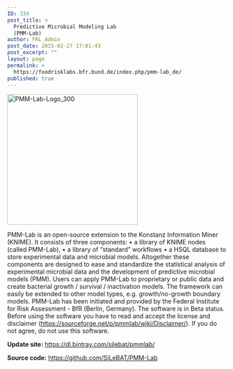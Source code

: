 ```yaml
---
ID: 334
post_title: >
  Predictive Microbial Modeling Lab
  (PMM-Lab)
author: FRL_Admin
post_date: 2015-02-27 17:01:43
post_excerpt: ""
layout: page
permalink: >
  https://foodrisklabs.bfr.bund.de/index.php/pmm-lab_de/
published: true
---
```

<img class="aligncenter size-full wp-image-1255" src="https://foodrisklabs.bfr.bund.de/wp-content/uploads/2015/02/PMM-Lab-Logo_300.png" alt="PMM-Lab-Logo_300" width="300" height="300" />

PMM-Lab is an open-source extension to the Konstanz Information Miner (KNIME). It consists of three components:
• a library of KNIME nodes (called PMM-Lab),
• a library of “standard” workflows
• a HSQL database to store experimental data and microbial models.
Altogether these components are designed to ease and standardize the statistical analysis of experimental microbial data and the development of predictive microbial models (PMM). Users can apply PMM-Lab to proprietary or public data and create bacterial growth / survival / inactivation models. The framework can easily be extended to other model types, e.g. growth/no-growth boundary models. PMM-Lab has been initiated and provided by the Federal Institute for Risk Assessment - BfR (Berlin, Germany). The software is in Beta status. Before using the software you have to read and accept the license and disclaimer (<a href="https://sourceforge.net/p/pmmlab/wiki/Disclaimer/">https://sourceforge.net/p/pmmlab/wiki/Disclaimer/</a>). If you do not agree, do not use this software.

<strong>Update site:</strong> <a href="https://dl.bintray.com/silebat/pmmlab/">https://dl.bintray.com/silebat/pmmlab/</a>

<strong>Source code:</strong> <a href="https://github.com/SiLeBAT/PMM-Lab">https://github.com/SiLeBAT/PMM-Lab</a>